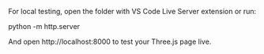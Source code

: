 For local testing, open the folder with VS Code Live Server extension or run:

python -m http.server

And open http://localhost:8000 to test your Three.js page live.